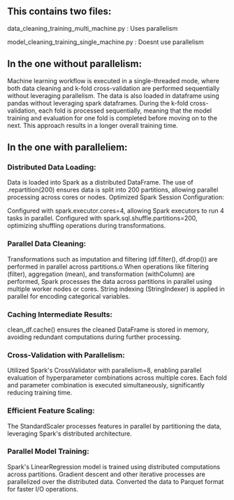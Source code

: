 ## This contains two files:

data_cleaning_training_multi_machine.py	: Uses parallelism

model_cleaning_training_single_machine.py : Doesnt use parallelism

## In the one without parallelism:
Machine learning workflow is executed in a single-threaded mode, where both data cleaning and k-fold cross-validation are performed sequentially without leveraging parallelism. The data is also loaded in dataframe using pandas without leveraging spark dataframes. During the k-fold cross-validation, each fold is processed sequentially, meaning that the model training and evaluation for one fold is completed before moving on to the next. This approach results in a longer overall training time.


## In the one with paralleliem: 
### Distributed Data Loading:
Data is loaded into Spark as a distributed DataFrame.
The use of .repartition(200) ensures data is split into 200 partitions, allowing parallel processing across cores or nodes.
Optimized Spark Session Configuration:

Configured with spark.executor.cores=4, allowing Spark executors to run 4 tasks in parallel.
Configured with spark.sql.shuffle.partitions=200, optimizing shuffling operations during transformations.
### Parallel Data Cleaning:
Transformations such as imputation and filtering (df.filter(), df.drop()) are performed in parallel across partitions.o	When operations like filtering (filter), aggregation (mean), and transformation (withColumn) are performed, Spark processes the data across partitions in parallel using multiple worker nodes or cores.
String indexing (StringIndexer) is applied in parallel for encoding categorical variables.
### Caching Intermediate Results:
clean_df.cache() ensures the cleaned DataFrame is stored in memory, avoiding redundant computations during further processing.
### Cross-Validation with Parallelism:
Utilized Spark's CrossValidator with parallelism=8, enabling parallel evaluation of hyperparameter combinations across multiple cores.
Each fold and parameter combination is executed simultaneously, significantly reducing training time.
### Efficient Feature Scaling:
The StandardScaler processes features in parallel by partitioning the data, leveraging Spark's distributed architecture.
### Parallel Model Training:
Spark's LinearRegression model is trained using distributed computations across partitions.
Gradient descent and other iterative processes are parallelized over the distributed data.
Converted the data to Parquet format for faster I/O operations.

